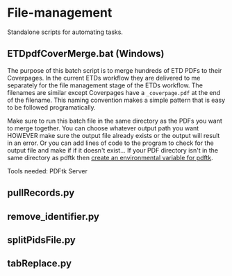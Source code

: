 # File-management
Standalone scripts for automating tasks.

## ETDpdfCoverMerge.bat (Windows)
The purpose of this batch script is to merge hundreds of ETD PDFs to their Coverpages. In the current ETDs workflow they are delivered to me separately for the file management stage of the ETDs workflow. The filenames are similar except Coverpages have a `_coverpage.pdf` at the end of the filename. This naming convention makes a simple pattern that is easy to be followed programatically.

Make sure to run this batch file in the same directory as the PDFs you want to merge together. You can choose whatever output path you want HOWEVER make sure the output file already exists or the output will result in an error. Or you can add lines of code to the program to check for the output file and make if if it doesn't exist... If your PDF directory isn't in the same directory as pdftk then [create an environmental variable for pdftk](https://ourcodeworld.com/articles/read/240/how-to-edit-and-add-environment-variables-in-windows-for-easy-command-line-access).

Tools needed: PDFtk Server

## pullRecords.py

## remove_identifier.py

## splitPidsFile.py

## tabReplace.py
